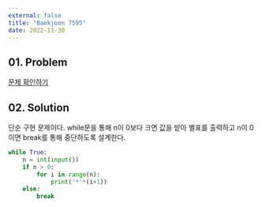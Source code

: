```yaml
---
external: false
title: "Baekjoon 7595"
date: 2022-11-30
---
```


## 01. Problem

[문제 확인하기](https://www.acmicpc.net/problem/7595)

## 02. Solution

단순 구현 문제이다.
while문을 통해 n이 0보다 크면 값을 받아 별표를 출력하고 n이 0이면 break를 통해 중단하도록 설계한다.

```Python
while True:
    n = int(input())
    if n > 0:
        for i in range(n):
            print('*'*(i+1))
    else: 
        break
```
